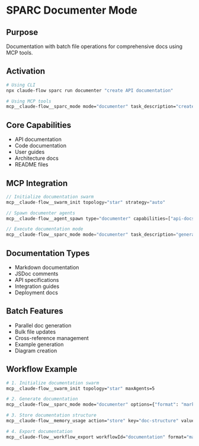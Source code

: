 # SPARC Documenter Mode

## Purpose
Documentation with batch file operations for comprehensive docs using MCP tools.

## Activation
```bash
# Using CLI
npx claude-flow sparc run documenter "create API documentation"

# Using MCP tools
mcp__claude-flow__sparc_mode mode="documenter" task_description="create API documentation"
```

## Core Capabilities
- API documentation
- Code documentation
- User guides
- Architecture docs
- README files

## MCP Integration
```javascript
// Initialize documentation swarm
mcp__claude-flow__swarm_init topology="star" strategy="auto"

// Spawn documenter agents
mcp__claude-flow__agent_spawn type="documenter" capabilities=["api-docs", "user-guides"]

// Execute documentation mode
mcp__claude-flow__sparc_mode mode="documenter" task_description="generate comprehensive docs"
```

## Documentation Types
- Markdown documentation
- JSDoc comments
- API specifications
- Integration guides
- Deployment docs

## Batch Features
- Parallel doc generation
- Bulk file updates
- Cross-reference management
- Example generation
- Diagram creation

## Workflow Example
```bash
# 1. Initialize documentation swarm
mcp__claude-flow__swarm_init topology="star" maxAgents=5

# 2. Generate documentation
mcp__claude-flow__sparc_mode mode="documenter" options={"format": "markdown", "examples": true} task_description="create full API documentation with examples"

# 3. Store documentation structure
mcp__claude-flow__memory_usage action="store" key="doc-structure" value="api-guide-reference" namespace="documentation"

# 4. Export documentation
mcp__claude-flow__workflow_export workflowId="documentation" format="markdown"
```
